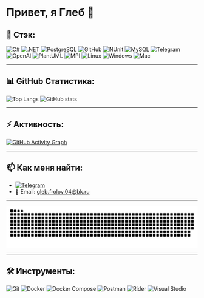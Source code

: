 # Привет, я Глеб 👋

## 🔧 Стэк:
![C#](https://img.shields.io/badge/-CSharp-239120?style=flat-square&logo=c-sharp&logoColor=white)
![.NET](https://img.shields.io/badge/-.NET-512BD4?style=flat-square&logo=dotnet&logoColor=white)
![PostgreSQL](https://img.shields.io/badge/-PostgreSQL-4169E1?style=flat-square&logo=postgresql&logoColor=white)
![GitHub](https://img.shields.io/badge/-GitHub-181717?style=flat-square&logo=github&logoColor=white)
![NUnit](https://img.shields.io/badge/-NUnit-00A9C4?style=flat-square&logo=nunit&logoColor=white)
![MySQL](https://img.shields.io/badge/-MySQL-4479A1?style=flat-square&logo=mysql&logoColor=white)
![Telegram](https://img.shields.io/badge/-Telegram-0088CC?style=flat-square&logo=telegram&logoColor=white)
![OpenAI](https://img.shields.io/badge/-OpenAI-1A1A1A?style=flat-square&logo=openai&logoColor=white)
![PlantUML](https://img.shields.io/badge/-PlantUML-1B4A2D?style=flat-square&logo=plantuml&logoColor=white)
![MPI](https://img.shields.io/badge/-MPI-6600FF?style=flat-square&logo=mpi&logoColor=white)
![Linux](https://img.shields.io/badge/-Linux-FCC624?style=flat-square&logo=linux&logoColor=white)
![Windows](https://img.shields.io/badge/-Windows-0078D6?style=flat-square&logo=windows&logoColor=white)
![Mac](https://img.shields.io/badge/-Mac-000000?style=flat-square&logo=apple&logoColor=white)

---

## 📊 GitHub Статистика:
![Top Langs](https://github-readme-stats.vercel.app/api/top-langs/?username=gandoler&layout=compact&langs_count=100&theme=dark)
![GitHub stats](https://github-readme-stats.vercel.app/api?username=gandoler&show_icons=true&theme=dark)


---

## ⚡ Активность:
[![GitHub Activity Graph](https://github-readme-activity-graph.vercel.app/graph?username=gandoler&theme=tokyo-night)](https://github.com/gandoler)

---

## 📫 Как меня найти:
- [![Telegram](https://img.shields.io/badge/Telegram-2CA5E0?style=flat-square&logo=telegram&logoColor=white)](https://t.me/GGandoler)
- 📧 Email: gleb.frolov.04@bk.ru

---

<picture>
  <source media="(prefers-color-scheme: dark)" srcset="https://raw.githubusercontent.com/platane/platane/output/github-contribution-grid-snake-dark.svg">
  <source media="(prefers-color-scheme: light)" srcset="https://raw.githubusercontent.com/platane/platane/output/github-contribution-grid-snake.svg">
  <img alt="github contribution grid snake animation" src="https://raw.githubusercontent.com/platane/platane/output/github-contribution-grid-snake.svg">
</picture>


---

## 🛠 Инструменты:
![Git](https://img.shields.io/badge/-Git-F05032?style=flat-square&logo=git&logoColor=white)
![Docker](https://img.shields.io/badge/-Docker-2496ED?style=flat-square&logo=docker&logoColor=white)
![Docker Compose](https://img.shields.io/badge/-Docker%20Compose-2496ED?style=flat-square&logo=docker&logoColor=white)
![Postman](https://img.shields.io/badge/-Postman-FF6C37?style=flat-square&logo=postman&logoColor=white)
![Rider](https://img.shields.io/badge/-Rider-000000?style=flat-square&logo=ruby&logoColor=white)
![Visual Studio](https://img.shields.io/badge/-Visual%20Studio-5C2D91?style=flat-square&logo=visual-studio&logoColor=white)




